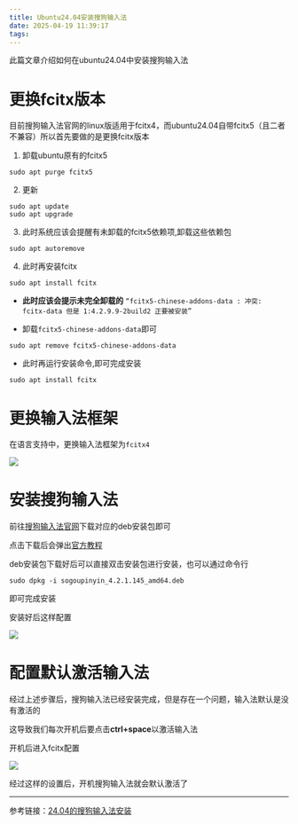 ```yaml
---
title: Ubuntu24.04安装搜狗输入法
date: 2025-04-19 11:39:17
tags:
---
```


此篇文章介绍如何在ubuntu24.04中安装搜狗输入法

<!-- more -->

# 更换fcitx版本

目前搜狗输入法官网的linux版适用于fcitx4，而ubuntu24.04自带fcitx5（且二者不兼容）所以首先要做的是更换fcitx版本

1. 卸载ubuntu原有的fcitx5

```
sudo apt purge fcitx5
```

2. 更新

```
sudo apt update
sudo apt upgrade 
```

3. 此时系统应该会提醒有未卸载的fcitx5依赖项,卸载这些依赖包

```
sudo apt autoremove 
```

4. 此时再安装fcitx

```
sudo apt install fcitx
```

- **此时应该会提示未完全卸载的** `“fcitx5-chinese-addons-data : 冲突: fcitx-data 但是 1:4.2.9.9-2build2 正要被安装”`

- 卸载`fcitx5-chinese-addons-data`即可
```
sudo apt remove fcitx5-chinese-addons-data
```

- 此时再运行安装命令,即可完成安装

```
sudo apt install fcitx
```

# 更换输入法框架

在语言支持中，更换输入法框架为`fcitx4`

![](更换输入法框架.png)

# 安装搜狗输入法

前往[搜狗输入法官网](https://shurufa.sogou.com/linux)下载对应的deb安装包即可

点击下载后会弹出[官方教程](https://shurufa.sogou.com/linux/guide)

deb安装包下载好后可以直接双击安装包进行安装，也可以通过命令行

```
sudo dpkg -i sogoupinyin_4.2.1.145_amd64.deb 
```

即可完成安装

安装好后这样配置

![](添加搜狗输入法.png)

# 配置默认激活输入法

经过上述步骤后，搜狗输入法已经安装完成，但是存在一个问题，输入法默认是没有激活的

这导致我们每次开机后要点击**ctrl+space**以激活输入法

开机后进入fcitx配置

![](配置输入法默认激活.png)

经过这样的设置后，开机搜狗输入法就会默认激活了


***

参考链接：[24.04的搜狗输入法安装](https://blog.csdn.net/weixin_44009267/article/details/144539057)